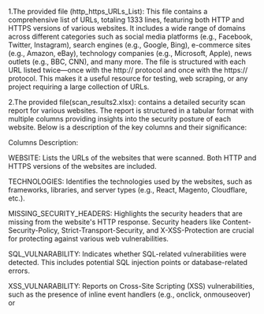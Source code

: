 1.The provided file (http_https_URLs_List): This file contains a comprehensive list of URLs, totaling 1333 lines, featuring both HTTP and HTTPS versions of various websites. It includes a wide range of domains across different categories such as social media platforms (e.g., Facebook, Twitter, Instagram), search engines (e.g., Google, Bing), e-commerce sites (e.g., Amazon, eBay), technology companies (e.g., Microsoft, Apple), news outlets (e.g., BBC, CNN), and many more. The file is structured with each URL listed twice—once with the http:// protocol and once with the https:// protocol. This makes it a useful resource for testing, web scraping, or any project requiring a large collection of URLs.

2.The provided file(scan_results2.xlsx):
 contains a detailed security scan report for various websites. The report is structured in a tabular format with multiple columns providing insights into the security posture of each website. Below is a description of the key columns and their significance:

Columns Description:

WEBSITE:
Lists the URLs of the websites that were scanned. Both HTTP and HTTPS versions of the websites are included.

TECHNOLOGIES:
Identifies the technologies used by the websites, such as frameworks, libraries, and server types (e.g., React, Magento, Cloudflare, etc.).

MISSING_SECURITY_HEADERS:
Highlights the security headers that are missing from the website's HTTP response. Security headers like Content-Security-Policy, Strict-Transport-Security, and X-XSS-Protection are crucial for protecting against various web vulnerabilities.

SQL_VULNARABILITY:
Indicates whether SQL-related vulnerabilities were detected. This includes potential SQL injection points or database-related errors.

XSS_VULNARABILITY:
Reports on Cross-Site Scripting (XSS) vulnerabilities, such as the presence of inline event handlers (e.g., onclick, onmouseover) or <script> tags with content inside, which could be exploited.

INSECURE_COOKIES:
Lists cookies that are insecure due to missing attributes like HttpOnly, Secure, SameSite, or Max-Age/Expires. Insecure cookies can be exploited in attacks like session hijacking.

JAVASCRIPT_VARIABLES:
Enumerates JavaScript variables found on the website. These variables could be potential targets for exploitation if not properly secured.

JAVASCRIPT_FUNCTIONS:
Lists JavaScript functions detected on the website. Similar to variables, these functions could be exploited if they contain vulnerabilities.

SSL/TLS_INFORMATION:
Provides details about the SSL/TLS configuration of the website, including the issuer, subject, protocol version, cipher name, cipher bits, and certificate validity dates. This information is crucial for assessing the strength of the website's encryption.
